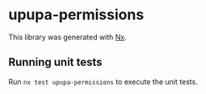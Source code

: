 # upupa-permissions

This library was generated with [Nx](https://nx.dev).

## Running unit tests

Run `nx test upupa-permissions` to execute the unit tests.
